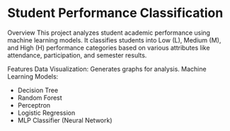 # Student Performance Classification

Overview
This project analyzes student academic performance using machine learning models. It classifies students into Low (L), Medium (M), and High (H) performance categories based on various attributes like attendance, participation, and semester results.

Features
Data Visualization: Generates graphs for analysis.
Machine Learning Models:
  - Decision Tree
  - Random Forest
  - Perceptron
  - Logistic Regression
  - MLP Classifier (Neural Network)

